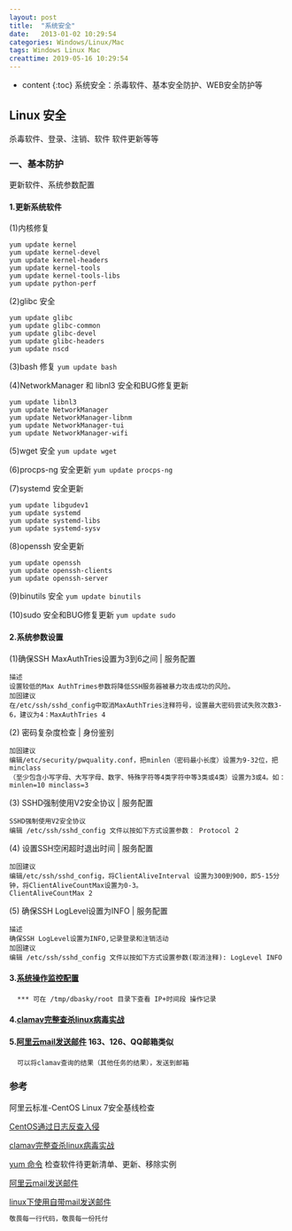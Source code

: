 ```yaml
---
layout: post
title:  "系统安全"
date:   2013-01-02 10:29:54
categories: Windows/Linux/Mac
tags: Windows Linux Mac
creattime: 2019-05-16 10:29:54
---
```


* content
{:toc}
系统安全：杀毒软件、基本安全防护、WEB安全防护等


## Linux 安全

杀毒软件、登录、注销、软件 软件更新等等

### 一、基本防护

更新软件、系统参数配置

#### 1.更新系统软件

(1)内核修复
```shell
yum update kernel
yum update kernel-devel
yum update kernel-headers
yum update kernel-tools
yum update kernel-tools-libs
yum update python-perf
```

(2)glibc 安全
```shell
yum update glibc
yum update glibc-common
yum update glibc-devel
yum update glibc-headers
yum update nscd
```

(3)bash 修复
```yum update bash```


(4)NetworkManager 和 libnl3 安全和BUG修复更新

```shell
yum update libnl3
yum update NetworkManager
yum update NetworkManager-libnm
yum update NetworkManager-tui
yum update NetworkManager-wifi
```

(5)wget 安全 
```yum update wget```

(6)procps-ng 安全更新
```yum update procps-ng ```

(7)systemd 安全更新
```shell
yum update libgudev1
yum update systemd
yum update systemd-libs
yum update systemd-sysv
```

(8)openssh 安全更新
```shell
yum update openssh
yum update openssh-clients
yum update openssh-server
```

(9)binutils 安全
```yum update binutils```


(10)sudo 安全和BUG修复更新
```yum update sudo```


#### 2.系统参数设置

(1)确保SSH MaxAuthTries设置为3到6之间 | 服务配置
```
描述
设置较低的Max AuthTrimes参数将降低SSH服务器被暴力攻击成功的风险。
加固建议
在/etc/ssh/sshd_config中取消MaxAuthTries注释符号，设置最大密码尝试失败次数3-6，建议为4：MaxAuthTries 4
```


(2) 密码复杂度检查 | 身份鉴别
```
加固建议
编辑/etc/security/pwquality.conf，把minlen（密码最小长度）设置为9-32位，把minclass
（至少包含小写字母、大写字母、数字、特殊字符等4类字符中等3类或4类）设置为3或4。如： minlen=10 minclass=3
```

(3) SSHD强制使用V2安全协议 | 服务配置
```
SSHD强制使用V2安全协议
编辑 /etc/ssh/sshd_config 文件以按如下方式设置参数： Protocol 2
```

(4) 设置SSH空闲超时退出时间 | 服务配置
```
加固建议
编辑/etc/ssh/sshd_config，将ClientAliveInterval 设置为300到900，即5-15分钟，将ClientAliveCountMax设置为0-3。
ClientAliveCountMax 2
```

(5) 确保SSH LogLevel设置为INFO | 服务配置
```
描述
确保SSH LogLevel设置为INFO,记录登录和注销活动
加固建议
编辑 /etc/ssh/sshd_config 文件以按如下方式设置参数(取消注释): LogLevel INFO
```

#### 3.[系统操作监控配置](https://www.landui.com/help/show-2714.html)

```
  *** 可在 /tmp/dbasky/root 目录下查看 IP+时间段 操作记录 
```

#### 4.[clamav完整查杀linux病毒实战](https://www.cnblogs.com/k98091518/p/6895078.html)

#### 5.[阿里云mail发送邮件](https://blog.csdn.net/cbuy888/article/details/88287883) 163、126、QQ邮箱类似

```
  可以将clamav查询的结果（其他任务的结果），发送到邮箱
```

  

### 参考

阿里云标准-CentOS Linux 7安全基线检查

[CentOS通过日志反查入侵](https://www.landui.com/help/show-2714.html)

[clamav完整查杀linux病毒实战](https://www.cnblogs.com/k98091518/p/6895078.html)

[yum 命令](https://www.runoob.com/linux/linux-yum.html) 检查软件待更新清单、更新、移除实例

[阿里云mail发送邮件](https://blog.csdn.net/cbuy888/article/details/88287883)

[linux下使用自带mail发送邮件](https://blog.csdn.net/qq_39680564/article/details/82746812)

```haskell
敬畏每一行代码，敬畏每一份托付
```

